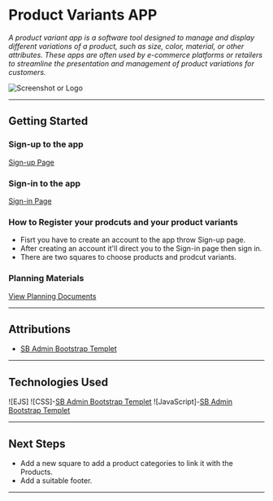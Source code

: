 # Product Variants APP 

_A product variant app is a software tool designed to manage and display different variations of a product, such as size, color, material, or other attributes. These apps are often used by e-commerce platforms or retailers to streamline the presentation and management of product variations for customers._


![Screenshot or Logo](https://i.imgur.com/L1Dt59G.png)  

----------

## Getting Started

### Sign-up to the app

[Sign-up Page](https://i.imgur.com/1TYLqSf.png)

### Sign-in to the app

[Sign-in Page](https://i.imgur.com/M4oSjhr.png)

### How to Register your prodcuts and your product variants

- Fisrt you have to create an account to the app throw Sign-up page.
- After creating an account it'll direct you to the Sign-in page then sign in.
- There are two squares to choose products and prodcut variants.

### Planning Materials

[View Planning Documents](https://i.imgur.com/l9bFzup.jpeg)

----------

## Attributions

-   [SB Admin Bootstrap Templet](https://startbootstrap.com/previews/sb-admin-2)

----------

## Technologies Used

![EJS]
![CSS]-[SB Admin Bootstrap Templet](https://startbootstrap.com/previews/sb-admin-2) 
![JavaScript]-[SB Admin Bootstrap Templet](https://startbootstrap.com/previews/sb-admin-2)

----------

## Next Steps

-   Add a new square to add a product categories to link it with the Products.
-   Add a suitable footer.
----------